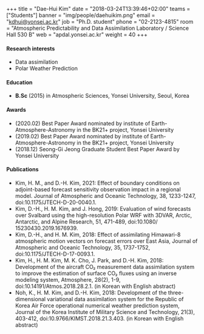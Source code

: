 ﻿+++
title = "Dae-Hui Kim"
date = "2018-03-24T13:39:46+02:00"
teams = ["Students"]
banner = "img/people/daehuikim.png"
email = "kdhui@yonsei.ac.kr"
job = "Ph.D. student"
phone = "02-2123-4815"
room = "Atmospheric Predictability and Data Assimilation Laboratory / Science Hall 530 B"
web = "apdal.yonsei.ac.kr"
weight = 40
+++

#### Research interests
+ Data assimilation
+ Polar Weather Prediction

#### Education
 + **B.Sc** (2015) in Atmospheric Sciences, Yonsei University, Seoul, Korea

#### Awards
+ (2020.02) Best Paper Award nominated by institute of Earth-Atmosphere-Astronomy in the BK21+ project, Yonsei University
+ (2019.02) Best Paper Award nominated by institute of Earth-Atmosphere-Astronomy in the BK21+ project, Yonsei University
+ (2018.12) Seong-Gi Jeong Graduate Student Best Paper Award by Yonsei University

#### Publications
+ Kim, H. M., and D.-H. Kim, 2021: Effect of boundary conditions on adjoint-based forecast sensitivity observation impact in a regional model. Journal of Atmospheric and Oceanic Technology, 38, 1233-1247, doi:10.1175/JTECH-D-20-0040.1.
+ Kim, D.-H., H. M. Kim, and J. Hong, 2019: Evaluation of wind forecasts over Svalbard using the high-resolution Polar WRF with 3DVAR, Arctic, Antarctic, and Alpine Research, 51, 471-489, doi:10.1080/ 15230430.2019.1676939.
+ Kim, D.-H., and H. M. Kim, 2018: Effect of assimilating Himawari-8 atmospheric motion vectors on forecast errors over East Asia, Journal of Atmospheric and Oceanic Technology, 35, 1737-1752, doi:10.1175/JTECH-D-17-0093.1.
+ Kim, H., H. M. Kim, M. K. Cho, J. Park, and D.-H. Kim, 2018:  Development of the aircraft CO₂ measurement data assimilation system to improve the estimation of surface CO₂ fluxes using an inverse modeling system, Atmosphere, 28(2), 1-9, doi:10.14191/Atmos.2018.28.2.1. (in Korean with English abstract)
+ Noh, K., H. M. Kim, and D.-H. Kim, 2018: Development of the three-dimensional variational data assimilation system for the Republic of Korea Air Force operational numerical weather prediction system, Journal of the Korea Institute of Military Science and Technology, 21(3), 403-412, doi:10.9766/KIMST.2018.21.3.403. (in Korean with English abstract)
